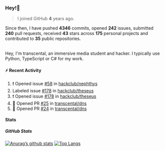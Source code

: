### Hey!👋
<!-- [![Banner](banner.png)](https://dillonb07.is-a.dev) -->


> I joined GitHub **4** years ago.

Since then, I have pushed **4346** commits, opened **242** issues, submitted **240** pull requests, received **43** stars across **175** personal projects and contributed to **35** public repositories.

<br>
Hey, I'm transcental, an immersive media student and hacker. I typically use Python, TypeScript or C# for my work.

<br>

#### :zap: Recent Activity

<!--START_SECTION:activity-->
1. ❗ Opened issue [#58](https://github.com/hackclub/nephthys/issues/58) in [hackclub/nephthys](https://github.com/hackclub/nephthys)
2.  Labeled issue [#178](https://github.com/hackclub/theseus/issues/178) in [hackclub/theseus](https://github.com/hackclub/theseus)
3. ❗ Opened issue [#178](https://github.com/hackclub/theseus/issues/178) in [hackclub/theseus](https://github.com/hackclub/theseus)
4. 💪 Opened PR [#25](undefined) in [transcental/dns](https://github.com/transcental/dns)
5. 💪 Opened PR [#24](undefined) in [transcental/dns](https://github.com/transcental/dns)
<!--END_SECTION:activity-->

#### Stats

##### GitHub Stats
[![Anurag’s github stats](https://github-readme-stats.vercel.app/api?username=transcental&show_icons=true&theme=radical)](https://github.com/transcental)
[![Top Langs](https://github-readme-stats.vercel.app/api/top-langs/?username=transcental&layout=compact&theme=radical)](https://github.com/transcental)
